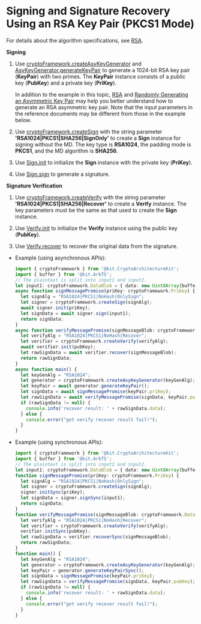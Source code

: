# Signing and Signature Recovery Using an RSA Key Pair (PKCS1 Mode)


For details about the algorithm specifications, see [RSA](crypto-sign-sig-verify-overview.md#rsa).


**Signing**


1. Use [cryptoFramework.createAsyKeyGenerator](../../reference/apis-crypto-architecture-kit/js-apis-cryptoFramework.md#cryptoframeworkcreateasykeygenerator) and [AsyKeyGenerator.generateKeyPair](../../reference/apis-crypto-architecture-kit/js-apis-cryptoFramework.md#generatekeypair-1) to generate a 1024-bit RSA key pair (**KeyPair**) with two primes. The **KeyPair** instance consists of a public key (**PubKey**) and a private key (**PriKey**).
   
   In addition to the example in this topic, [RSA](crypto-asym-key-generation-conversion-spec.md#rsa) and [Randomly Generating an Asymmetric Key Pair](crypto-generate-asym-key-pair-randomly.md) may help you better understand how to generate an RSA asymmetric key pair. Note that the input parameters in the reference documents may be different from those in the example below.

2. Use [cryptoFramework.createSign](../../reference/apis-crypto-architecture-kit/js-apis-cryptoFramework.md#cryptoframeworkcreatesign) with the string parameter **'RSA1024|PKCS1|SHA256|SignOnly'** to create a **Sign** instance for signing without the MD. The key type is **RSA1024**, the padding mode is **PKCS1**, and the MD algorithm is **SHA256**.

3. Use [Sign.init](../../reference/apis-crypto-architecture-kit/js-apis-cryptoFramework.md#init-3) to initialize the **Sign** instance with the private key (**PriKey**).

4. Use [Sign.sign](../../reference/apis-crypto-architecture-kit/js-apis-cryptoFramework.md#sign-2) to generate a signature.


**Signature Verification**


1. Use [cryptoFramework.createVerify](../../reference/apis-crypto-architecture-kit/js-apis-cryptoFramework.md#cryptoframeworkcreateverify) with the string parameter **'RSA1024|PKCS1|SHA256|Recover'** to create a **Verify** instance. The key parameters must be the same as that used to create the **Sign** instance.

2. Use [Verify.init](../../reference/apis-crypto-architecture-kit/js-apis-cryptoFramework.md#init-5) to initialize the **Verify** instance using the public key (**PubKey**).

3. Use [Verify.recover](../../reference/apis-crypto-architecture-kit/js-apis-cryptoFramework.md#recover12) to recover the original data from the signature.

- Example (using asynchronous APIs):

  ```ts
  import { cryptoFramework } from '@kit.CryptoArchitectureKit';
  import { buffer } from '@kit.ArkTS';
  // The plaintext is split into input1 and input2.
  let input1: cryptoFramework.DataBlob = { data: new Uint8Array(buffer.from("This is Sign test plan1", 'utf-8').buffer) };
  async function signMessagePromise(priKey: cryptoFramework.PriKey) {
    let signAlg = "RSA1024|PKCS1|NoHash|OnlySign";
    let signer = cryptoFramework.createSign(signAlg);
    await signer.init(priKey);
    let signData = await signer.sign(input1);
    return signData;
  }
  async function verifyMessagePromise(signMessageBlob: cryptoFramework.DataBlob, pubKey: cryptoFramework.PubKey) {
    let verifyAlg = "RSA1024|PKCS1|NoHash|Recover";
    let verifier = cryptoFramework.createVerify(verifyAlg);
    await verifier.init(pubKey);
    let rawSignData = await verifier.recover(signMessageBlob);
    return rawSignData;
  }
  async function main() {
    let keyGenAlg = "RSA1024";
    let generator = cryptoFramework.createAsyKeyGenerator(keyGenAlg);
    let keyPair = await generator.generateKeyPair();
    let signData = await signMessagePromise(keyPair.priKey);
    let rawSignData = await verifyMessagePromise(signData, keyPair.pubKey);
    if (rawSignData != null) {
      console.info('recover result: ' + rawSignData.data);
    } else {
      console.error("get verify recover result fail!");
    }
  }
  ```

- Example (using synchronous APIs):

  ```ts
  import { cryptoFramework } from '@kit.CryptoArchitectureKit';
  import { buffer } from '@kit.ArkTS';
  // The plaintext is split into input1 and input2.
  let input1: cryptoFramework.DataBlob = { data: new Uint8Array(buffer.from("This is Sign test plan1", 'utf-8').buffer) };
  function signMessagePromise(priKey: cryptoFramework.PriKey) {
    let signAlg = "RSA1024|PKCS1|NoHash|OnlySign";
    let signer = cryptoFramework.createSign(signAlg);
    signer.initSync(priKey);
    let signData = signer.signSync(input1);
    return signData;
  }
  function verifyMessagePromise(signMessageBlob: cryptoFramework.DataBlob, pubKey: cryptoFramework.PubKey) {
    let verifyAlg = "RSA1024|PKCS1|NoHash|Recover";
    let verifier = cryptoFramework.createVerify(verifyAlg);
    verifier.initSync(pubKey);
    let rawSignData = verifier.recoverSync(signMessageBlob);
    return rawSignData;
  }
  function main() {
    let keyGenAlg = "RSA1024";
    let generator = cryptoFramework.createAsyKeyGenerator(keyGenAlg);
    let keyPair = generator.generateKeyPairSync();
    let signData = signMessagePromise(keyPair.priKey);
    let rawSignData = verifyMessagePromise(signData, keyPair.pubKey);
    if (rawSignData != null) {
      console.info('recover result: ' + rawSignData.data);
    } else {
      console.error("get verify recover result fail!");
    }
  }
  ```

